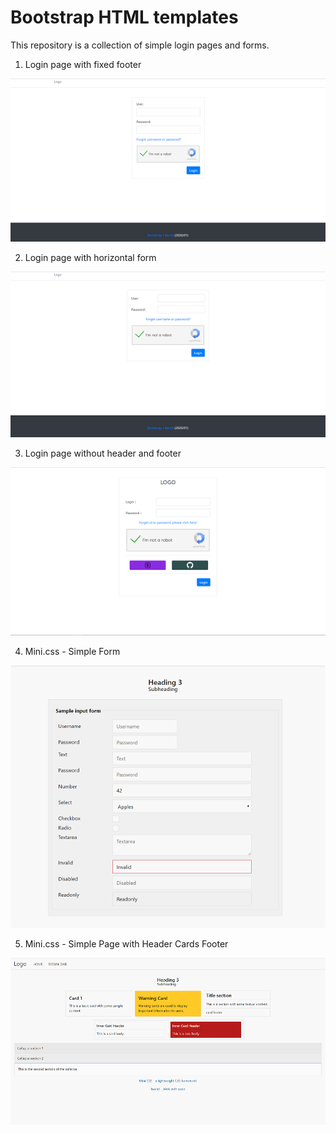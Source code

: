 # Bootstrap HTML templates

This repository is a collection of simple login pages and forms.

1. Login page with fixed footer

![align-center-login-page](https://github.com/bach3/html_template_forms/blob/master/preview/signin-center-fixbottom-thumb.png)

2. Login page with horizontal form

![align-center-login-page-horizontal-form](https://github.com/bach3/html_template_forms/blob/master/preview/signin-horizontal-thumb.png)

3. Login page without header and footer

![login-page-without-header-footer](https://github.com/bach3/html_template_forms/blob/master/preview/signin-no-header-footer.png)

4. Mini.css - Simple Form

![mini.css - simple form](https://github.com/bach3/html_template_forms/blob/master/preview/minicss-sample-form.png)

5. Mini.css - Simple Page with Header Cards Footer

![mini.css - simple page-header-cards-footer](https://github.com/bach3/html_template_forms/blob/master/preview/minicss-sample-page-header-cards-footer.png)
